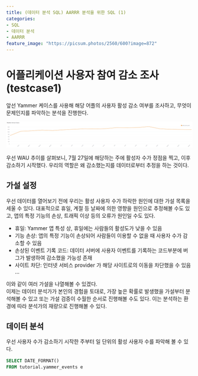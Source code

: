```yaml
---
title: (데이터 분석 SQL) AARRR 분석을 위한 SQL (1)
categories:
- SQL
- 데이터 분석
- AARRR
feature_image: "https://picsum.photos/2560/600?image=872"
---
```


# 어플리케이션 사용자 참여 감소 조사 (testcase1)
앞선 Yammer 케이스를 사용해 해당 어플의 사용자 활성 감소 여부를 조사하고, 무엇이 문제인지를 파악하는 분석을 진행한다.  

![Yammer WAU 추이](image.png)

우선 WAU 추이를 살펴보니, 7월 27일에 해당하는 주에 활성자 수가 정점을 찍고, 이후 감소하기 시작했다. 우리의 역할은 왜 감소했는지를 데이터로부터 추정을 하는 것이다.  

## 가설 설정
우선 데이터를 열어보기 전에 우리는 활성 사용자 수가 하락한 원인에 대한 가설 목록을 세울 수 있다. 대표적으로 휴일, 계절 등 날짜에 의한 영향을 원인으로 추정해볼 수도 있고, 앱의 특정 기능의 손상, 트래픽 이상 등의 오류가 원인일 수도 있다.  
- 휴일: Yammer 앱 특성 상, 휴일에는 사람들의 활성도가 낮을 수 있음
- 기능 손상: 앱의 특정 기능이 손상되어 사람들이 이용할 수 없을 때 사용자 수가 감소할 수 있음
- 손상된 이벤트 기록 코드: 데이터 서버에 사용자 이벤트를 기록하는 코드부분에 버그가 발생하여 감소했을 가능성 존재
- 사이트 차단: 인터넷 서비스 provider 가 해당 사이트로의 이동을 차단했을 수 있음  
...

이와 같이 여러 가설을 나열해볼 수 있겠다.  
이제는 데이터 분석가가 본인의 경험을 토대로, 가장 높은 확률로 발생했을 가설부터 분석해볼 수 있고 또는 가설 검증이 수월한 순서로 진행해볼 수도 있다. 이는 분석하는 환경에 따라 분석가의 재량으로 진행해볼 수 있다.  

## 데이터 분석
우선 사용자 수가 감소하기 시작한 주부터 일 단위의 활성 사용자 수를 파악해 볼 수 있다.  
```SQL
SELECT DATE_FORMAT()
FROM tutorial.yammer_events e
```